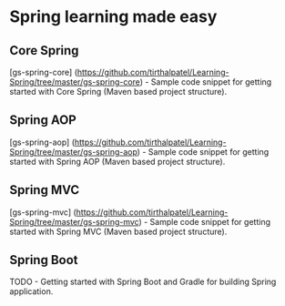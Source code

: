Spring learning made easy
=========================

Core Spring
-----------
[gs-spring-core] (https://github.com/tirthalpatel/Learning-Spring/tree/master/gs-spring-core) - Sample code snippet for getting started with Core Spring (Maven based project structure).

Spring AOP
----------
[gs-spring-aop] (https://github.com/tirthalpatel/Learning-Spring/tree/master/gs-spring-aop) - Sample code snippet for getting started with Spring AOP (Maven based project structure).

Spring MVC
----------
[gs-spring-mvc] (https://github.com/tirthalpatel/Learning-Spring/tree/master/gs-spring-mvc) - Sample code snippet for getting started with Spring MVC (Maven based project structure).

Spring Boot
-----------
TODO - Getting started with Spring Boot and Gradle for building Spring application.
